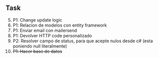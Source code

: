 ## Task

5. P1: Change update logic
1. P1: Relacion de modelos con entity framework
2. P1: Enviar email con mailersend
4. P1: Devolver HTTP code personalizado
5. P2: Resolver campo de status, para que acepte nulos desde c# (esta poniendo null literalmente)
3. ~~P1: Hacer base de datos~~